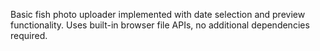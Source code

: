 Basic fish photo uploader implemented with date selection and preview functionality. Uses built-in browser file APIs, no additional dependencies required.